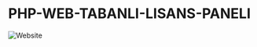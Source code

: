 # PHP-WEB-TABANLI-LISANS-PANELI
![Website](https://github.com/Shoven20/PHP-WEB-TABANLI-LISANS-PANELI/assets/88746889/a400b0a7-79fe-4ca7-a17c-85efa6af3fc1)
